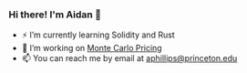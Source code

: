 

<!--
**aphil311/aphil311** is a ✨ _special_ ✨ repository because its `README.md` (this file) appears on your GitHub profile.

Here are some ideas to get you started:

- 🔭 I’m currently working on ...
- 🌱 I’m currently learning ...
- 👯 I’m looking to collaborate on ...
- 🤔 I’m looking for help with ...
- 💬 Ask me about ...
-->
### Hi there! I'm Aidan 👋
- ⚡️ I’m currently learning Solidity and Rust
- 🔨 I’m working on [Monte Carlo Pricing](https://github.com/aphil311/monte-carlo-pricing/tree/main/src)
- 📫 You can reach me by email at aphillips@princeton.edu
